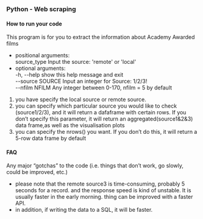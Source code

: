 ### Python - Web scraping

#### How to run your code 

This program is for you to extract the information about Academy Awarded films

  * positional arguments:<br>
      source_type      Input the source: 'remote' or 'local'<br>
  *  optional arguments:<br>
    -h, --help       show this help message and exit <br>
    --source SOURCE  Input an integer for Source: 1/2/3! <br>
    --nfilm NFILM    Any integer between 0-170, nfilm = 5 by default<br>

1. you have specify the local source or remote source.
2. you can specify which particular source you would like to check (source1/2/3), and it will return a dafaframe with certain rows. If you don’t specify this parameter, it will return an aggregated(source1&2&3) data frame,as well as the visualisation plots
3. you can specify the nrows() you want. If you don’t do this, it will return a 5-row data frame by default


####  FAQ
Any major “gotchas” to the  code (i.e. things that don’t work, go slowly, could be improved, etc.)
*  please note that the remote source3 is time-consuming, probably 5 seconds for a record. and the response speed is kind of unstable. It is usually faster in the early morning. thing can be improved with a faster API.
* in addition, if writing the data to a SQL, it will be faster.
